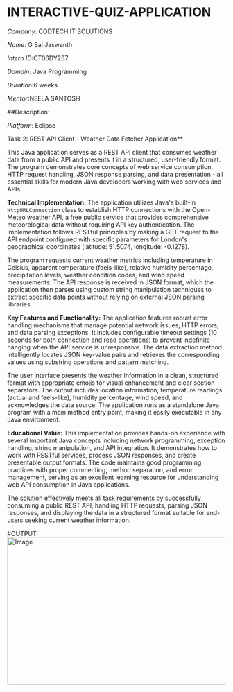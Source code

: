 # INTERACTIVE-QUIZ-APPLICATION

*Company*: CODTECH IT SOLUTIONS

*Name*: G Sai Jaswanth

*Intern ID*:CT06DY237

*Domain*: Java Programming

*Duration*:6 weeks

*Mentor*:NEELA SANTOSH

##Description:

*Platform*: Eclipse

Task 2: REST API Client - Weather Data Fetcher Application**

This Java application serves as a REST API client that consumes weather data from a public API and presents it in a structured, user-friendly format. The program demonstrates core concepts of web service consumption, HTTP request handling, JSON response parsing, and data presentation - all essential skills for modern Java developers working with web services and APIs.

**Technical Implementation:**
The application utilizes Java's built-in `HttpURLConnection` class to establish HTTP connections with the Open-Meteo weather API, a free public service that provides comprehensive meteorological data without requiring API key authentication. The implementation follows RESTful principles by making a GET request to the API endpoint configured with specific parameters for London's geographical coordinates (latitude: 51.5074, longitude: -0.1278).

The program requests current weather metrics including temperature in Celsius, apparent temperature (feels-like), relative humidity percentage, precipitation levels, weather condition codes, and wind speed measurements. The API response is received in JSON format, which the application then parses using custom string manipulation techniques to extract specific data points without relying on external JSON parsing libraries.

**Key Features and Functionality:**
The application features robust error handling mechanisms that manage potential network issues, HTTP errors, and data parsing exceptions. It includes configurable timeout settings (10 seconds for both connection and read operations) to prevent indefinite hanging when the API service is unresponsive. The data extraction method intelligently locates JSON key-value pairs and retrieves the corresponding values using substring operations and pattern matching.

The user interface presents the weather information in a clean, structured format with appropriate emojis for visual enhancement and clear section separators. The output includes location information, temperature readings (actual and feels-like), humidity percentage, wind speed, and acknowledges the data source. The application runs as a standalone Java program with a main method entry point, making it easily executable in any Java environment.

**Educational Value:**
This implementation provides hands-on experience with several important Java concepts including network programming, exception handling, string manipulation, and API integration. It demonstrates how to work with RESTful services, process JSON responses, and create presentable output formats. The code maintains good programming practices with proper commenting, method separation, and error management, serving as an excellent learning resource for understanding web API consumption in Java applications.

The solution effectively meets all task requirements by successfully consuming a public REST API, handling HTTP requests, parsing JSON responses, and displaying the data in a structured format suitable for end-users seeking current weather information.

#OUTPUT:
<img width="793" height="341" alt="Image" src="https://github.com/user-attachments/assets/91c37814-7f25-498f-8ed2-0ae7f2c0783b" />
